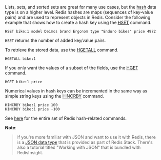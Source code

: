 Lists, sets, and sorted sets are great for many use cases, but the [hash](https://redis.io/docs/data-types/hashes) data type is on a higher level. Redis hashes are maps (sequences of key-value pairs) and are used to represent objects in Redis. Consider the following example that shows how to create a hash key using the [HSET](https://redis.io/commands/hset) command.

```redis Create a hash
HSET bike:1 model Deimos brand Ergonom type "Enduro bikes" price 4972
```

`HSET` returns the number of added key/value pairs.

To retrieve the stored data, use the [HGETALL](https://redis.io/commands/hgetall) command.

```redis HGETALL usage
HGETALL bike:1
```

If you only want the values of a subset of the fields, use the [HGET](https://redis.io/commands/hget) command.

```redis HGET usage
HGET bike:1 price
```

Numerical values in hash keys can be incremented in the same way as simple string keys using the [HINCRBY](https://redis.io/commands/hincrby) command.

```redis Hash INCRBY usage
HINCRBY bike:1 price 100
HINCRBY bike:1 price -100
```

See [here](https://redis.io/commands/?group=hash) for the entire set of Redis hash-related commands.

**Note**:
> If you're more familiar with JSON and want to use it with Redis, there is a [JSON data type](https://redis.io/docs/data-types/json) that is provided as part of Redis Stack. There's also a tutorial titled "Working with JSON" that is bundled with RedisInsight.
